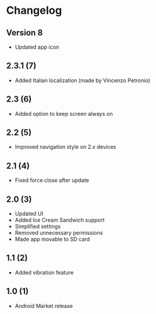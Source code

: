 Changelog
=========

Version 8
---------
* Updated app icon

2.3.1 (7)
---------
* Added Italian localization (made by Vincenzo Petronio)

2.3 (6)
-------
* Added option to keep screen always on

2.2 (5)
-------
* Improved navigation style on 2.x devices

2.1 (4)
-------
* Fixed force close after update

2.0 (3)
-------
* Updated UI
* Added Ice Cream Sandwich support
* Simplified settings
* Removed unnecessary permissions
* Made app movable to SD card

1.1 (2)
-------
* Added vibration feature

1.0 (1)
-------
* Android Market release
